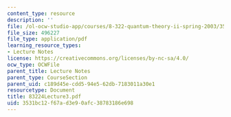 ```yaml
---
content_type: resource
description: ''
file: /ol-ocw-studio-app/courses/8-322-quantum-theory-ii-spring-2003/3531bc12f67ad3e90afc38783186e698_83224Lecture3.pdf
file_size: 496227
file_type: application/pdf
learning_resource_types:
- Lecture Notes
license: https://creativecommons.org/licenses/by-nc-sa/4.0/
ocw_type: OCWFile
parent_title: Lecture Notes
parent_type: CourseSection
parent_uid: c189d45e-cdd5-94e5-62db-7183011a30e1
resourcetype: Document
title: 83224Lecture3.pdf
uid: 3531bc12-f67a-d3e9-0afc-38783186e698
---
```

